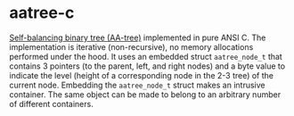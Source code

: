 # aatree-c
[Self-balancing binary tree (AA-tree)](https://en.wikipedia.org/wiki/AA_tree) implemented in pure ANSI C. The implementation is iterative (non-recursive), no memory allocations performed under the hood. It uses an embedded struct `aatree_node_t` that contains 3 pointers (to the parent, left, and right nodes) and a byte value to indicate the level (height of a corresponding node in the 2-3 tree) of the current node. Embedding the `aatree_node_t` struct makes an intrusive container. The same object can be made to belong to an arbitrary number of different containers.
